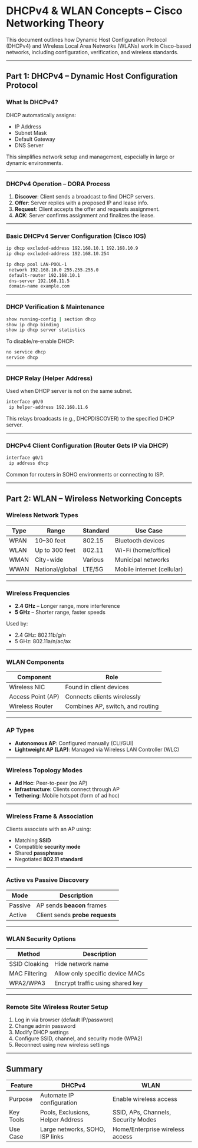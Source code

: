# DHCPv4 & WLAN Concepts – Cisco Networking Theory

This document outlines how Dynamic Host Configuration Protocol (DHCPv4) and Wireless Local Area Networks (WLANs) work in Cisco-based networks, including configuration, verification, and wireless standards.

---

## Part 1: DHCPv4 – Dynamic Host Configuration Protocol

### What Is DHCPv4?

DHCP automatically assigns:
- IP Address  
- Subnet Mask  
- Default Gateway  
- DNS Server

This simplifies network setup and management, especially in large or dynamic environments.

---

### DHCPv4 Operation – DORA Process

1. **Discover**: Client sends a broadcast to find DHCP servers.  
2. **Offer**: Server replies with a proposed IP and lease info.  
3. **Request**: Client accepts the offer and requests assignment.  
4. **ACK**: Server confirms assignment and finalizes the lease.

---

### Basic DHCPv4 Server Configuration (Cisco IOS)

```bash
ip dhcp excluded-address 192.168.10.1 192.168.10.9
ip dhcp excluded-address 192.168.10.254

ip dhcp pool LAN-POOL-1
 network 192.168.10.0 255.255.255.0
 default-router 192.168.10.1
 dns-server 192.168.11.5
 domain-name example.com
```

---

### DHCP Verification & Maintenance

```bash
show running-config | section dhcp
show ip dhcp binding
show ip dhcp server statistics
```

To disable/re-enable DHCP:
```bash
no service dhcp
service dhcp
```

---

### DHCP Relay (Helper Address)

Used when DHCP server is not on the same subnet.

```bash
interface g0/0
 ip helper-address 192.168.11.6
```

This relays broadcasts (e.g., DHCPDISCOVER) to the specified DHCP server.

---

### DHCPv4 Client Configuration (Router Gets IP via DHCP)

```bash
interface g0/1
 ip address dhcp
```

Common for routers in SOHO environments or connecting to ISP.

---

## Part 2: WLAN – Wireless Networking Concepts

### Wireless Network Types

| Type  | Range           | Standard    | Use Case                      |
|-------|------------------|-------------|-------------------------------|
| WPAN  | 10–30 feet       | 802.15      | Bluetooth devices             |
| WLAN  | Up to 300 feet   | 802.11      | Wi-Fi (home/office)          |
| WMAN  | City-wide        | Various     | Municipal networks            |
| WWAN  | National/global  | LTE/5G      | Mobile internet (cellular)   |

---

### Wireless Frequencies

- **2.4 GHz** – Longer range, more interference  
- **5 GHz** – Shorter range, faster speeds

Used by:
- 2.4 GHz: 802.11b/g/n
- 5 GHz: 802.11a/n/ac/ax

---

### WLAN Components

| Component         | Role                                    |
|------------------|------------------------------------------|
| Wireless NIC      | Found in client devices                 |
| Access Point (AP) | Connects clients wirelessly             |
| Wireless Router   | Combines AP, switch, and routing        |

---

### AP Types

- **Autonomous AP**: Configured manually (CLI/GUI)  
- **Lightweight AP (LAP)**: Managed via Wireless LAN Controller (WLC)

---

### Wireless Topology Modes

- **Ad Hoc**: Peer-to-peer (no AP)  
- **Infrastructure**: Clients connect through AP  
- **Tethering**: Mobile hotspot (form of ad hoc)

---

### Wireless Frame & Association

Clients associate with an AP using:
- Matching **SSID**  
- Compatible **security mode**  
- Shared **passphrase**  
- Negotiated **802.11 standard**

---

### Active vs Passive Discovery

| Mode     | Description                            |
|----------|----------------------------------------|
| Passive  | AP sends **beacon** frames             |
| Active   | Client sends **probe requests**        |

---

### WLAN Security Options

| Method               | Description                            |
|----------------------|----------------------------------------|
| SSID Cloaking        | Hide network name                      |
| MAC Filtering         | Allow only specific device MACs        |
| WPA2/WPA3            | Encrypt traffic using shared key       |

---

### Remote Site Wireless Router Setup

1. Log in via browser (default IP/password)  
2. Change admin password  
3. Modify DHCP settings  
4. Configure SSID, channel, and security mode (WPA2)  
5. Reconnect using new wireless settings  

---

## Summary

| Feature     | DHCPv4                            | WLAN                                |
|-------------|-----------------------------------|--------------------------------------|
| Purpose     | Automate IP configuration         | Enable wireless access               |
| Key Tools   | Pools, Exclusions, Helper Address | SSID, APs, Channels, Security Modes  |
| Use Case    | Large networks, SOHO, ISP links   | Home/Enterprise wireless access      |

